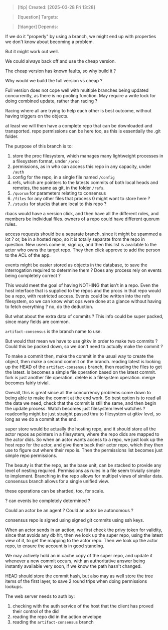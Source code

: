 
>[!tip] Created: [2025-03-28 Fri 13:28]

>[!question] Targets: 

>[!danger] Depends: 

If we do it "properly" by using a branch, we might end up with properties we don't know about becoming a problem.

But it might work out well.

We could always back off and use the cheap version.

The cheap version has known faults, so why build it ?

Why would we build the full version vs cheap ?

Full version does not cope well with multiple branches being updated concurrently, as there is no pooling function.  May require a write lock for doing combined update, rather than racing ?

Racing where all are trying to help each other is best outcome, without having triggers on the objects.

at least we will then have a complete repo that can be downloaded and transported.
repo permissions can be here too, as this is essentially the .git folder.

The purpose of this branch is to:
1. store the proc filesystem, which manages many lightweight processes in a filesystem format, under `/proc`
2. permissions, as in who can access this repo in any capacity, under `/auth`
3. config for the repo, in a single file named `/config`
4. refs, which are pointers to the latests commits of both local heads and remotes, the same as git, in the folder `/refs`.
5. `/quorum` for parameters relating to consensus
6. `/files` for any other files that process 0 might want to store here ?
7. `/stucks` for stucks that are local to this repo ?

rbacs would have a version click, and then have all the different roles, and members be individual files.
owners of a repo could have different quorum rules.

access requests should be a separate branch, since it might be spammed a lot ?
or, be in a hosted repo, so it is totally separate from the repo in question.
New users come in, sign up, and then this list is available to the actor who owns the target repo.  They then click approve to add the person to the ACL of the app.

events might be easier stored as objects in the database, to save the interrogation required to determine them ?
Does any process rely on events being completely correct ?

This would meet the goal of having NOTHING that isn't in a repo.
Even the host interface that is supplied to the repos and the procs in that repo would be a repo, with restricted access.
Events could be written into the refs filesystem, so we can know what ops were done at a glance without having to fetch everything ? no, do the deduction.

But what about the extra data of commits ?  This info could be super packed, since many fields are common.

`artifact-consensus` is the branch name to use.

But would that mean we have to use gitkv in order to make two commits ?
Could this be packed down, so we don't need to actually make the commit ?

To make a commit then, make the commit in the usual way to create the object, then make a second commit on the branch.
reading latest is looking up the HEAD of the `artifact-consensus` branch, then reading the files to get the latest.
ls becomes a simple file operation based on the latest commit.
fork is just another file operation.
delete is a filesystem operation.
merge becomes fairly trivial.

Overall, this is great since all the concurrency problems come down to being able to make the commit at the end work.
So best option is to read all the data we need, check that the commit is still the same, and then begin the update process.
Watch becomes just filesystem level watches ?
readconfig might be just straight passed thru to filesystem at gitkv level, so long as we do a commit at the end.

super store would be actually the hosting repo, and it should store all the actor repos as pointers in a filesystem, where the repo dids are mapped to the actor dids.
So when an actor wants access to a repo, we just look up the host repo for the actor, and give them back their actor repo, which they then use to figure out where their repo is.
Then the permissions list becomes just simple repo permissions.

The beauty is that the repo, as the base unit, can be stacked to provide any level of nesting required.
Permissions as rules in a file seem trivially simple to implement.
Branching in the repo allows for multipel views of similar data.
consensus branch allows for a single unified view.

these operations can be sharded, too, for scale.

? can events be completely determined ?

Could an actor be an agent ?
Could an actor be autonomous ?

consensus repo is signed using signed git commits using ssh keys.

When an actor sends in an action, we first check the privy token for validity, since that avoids any db hit, then we look up the super repo, using the latest view of it, to get the mapping to the actor repo.  Then we look up the actor repo, to ensure the account is in good standing.


We may actively hold an in cache copy of the super repo, and update it whenever a new commit occurs, with an authoritative answer being instantly available very soon, if we know the path hasn't changed.

HEAD should store the commit hash, but also may as well store the tree items of the first layer, to save 2 round trips when doing permissions lookups.  

The web server needs to auth by:
1. checking with the auth service of the host that the client has proved their control of the did
2. reading the repo did in the action envelope
3. reading the `artifact-consensus` branch

